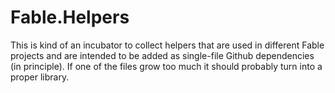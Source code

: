 # Fable.Helpers

This is kind of an incubator to collect helpers that are used in different Fable projects and are intended to be added as single-file Github dependencies (in principle). If one of the files grow too much it should probably turn into a proper library.
